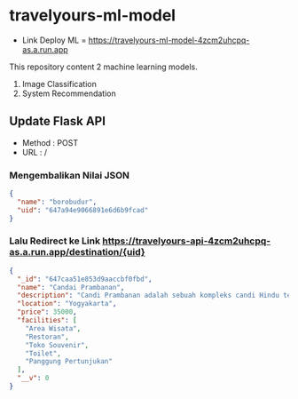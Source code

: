 # travelyours-ml-model

- Link Deploy ML = https://travelyours-ml-model-4zcm2uhcpq-as.a.run.app

This repository content 2 machine learning models.
1. Image Classification
2. System Recommendation

## Update Flask API 

- Method : POST 
- URL : /

### Mengembalikan Nilai JSON
```json
{
  "name": "borobudur", 
  "uid": "647a94e9066891e6d6b9fcad"
}
```
### Lalu Redirect ke Link https://travelyours-api-4zcm2uhcpq-as.a.run.app/destination/{uid} 

```json
{
  "_id": "647caa51e853d9aaccbf0fbd",
  "name": "Candai Prambanan",
  "description": "Candi Prambanan adalah sebuah kompleks candi Hindu terkenal yang terletak di Yogyakarta, Indonesia. Dibangun pada abad ke-9 Masehi oleh kerajaan Mataram Kuno, candi ini merupakan salah satu warisan budaya yang paling mengagumkan di Indonesia. Dengan arsitektur yang megah dan detail ukiran yang indah, Candi Prambanan menjadi contoh keajaiban arsitektur Hindu klasik. Kompleks candi ini terdiri dari tiga candi utama yang didedikasikan untuk Trimurti Hindu, yaitu Shiva, Vishnu, dan Brahma, serta candi-candi kecil yang mengelilinginya. Keindahan dan keagungan Candi Prambanan membuatnya menjadi salah satu destinasi wisata paling populer di Indonesia, menarik minat pengunjung dari berbagai belahan dunia.",
  "location": "Yogyakarta",
  "price": 35000,
  "facilities": [
    "Area Wisata",
    "Restoran",
    "Toko Souvenir",
    "Toilet",
    "Panggung Pertunjukan"
  ],
  "__v": 0
}
```